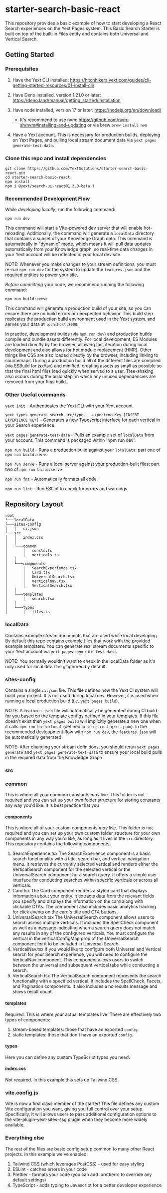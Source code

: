 # starter-search-basic-react

This repository provides a basic example of how to start developing a React Search experiences on the Yext Pages system. This Basic Search Starter is built on top of the built-in Files entity and contains both Universal and Vertical Search.

## Getting Started

### Prerequisites

1. Have the Yext CLI installed: https://hitchhikers.yext.com/guides/cli-getting-started-resources/01-install-cli/
1. Have Deno installed, version 1.21.0 or later: https://deno.land/manual/getting_started/installation
1. Have node installed, version 17 or later: https://nodejs.org/en/download/

   - It's recommend to use nvm: https://github.com/nvm-sh/nvm#installing-and-updating or via brew `brew install nvm`

1. Have a Yext account. This is necessary for production builds, deploying on Yext Pages, and pulling local stream document data via `yext pages generate-test-data`.

### Clone this repo and install dependencies

```shell
git clone https://github.com/YextSolutions/starter-search-basic-react.git
cd starter-search-basic-react
npm install
npm i @yext/search-ui-react@1.3.0-beta.1
```

### Recommended Development Flow

While _developing locally_, run the following command:

```
npm run dev
```

This command will start a Vite-powered dev server that will enable hot-reloading. Additionally, the command will generate a `localData` directory that contains a subset of your Knowledge Graph data. This command is automatically in "dynamic" mode, which means it will pull data updates automatically from your Knowledge graph, so real-time data changes in your Yext account will be reflected in your local dev site.

NOTE: Whenever you make changes to your stream definitions, you must re-run `npm run dev` for the system to update the `features.json` and the required entities to power your site.

_Before committing_ your code, we recommend running the following command:

```
npm run build:serve
```

This command will generate a production build of your site, so you can ensure there are no build errors or unexpected behavior. This build step replicates the production build environment used in the Yext system, and serves your data at `localhost:8000`.

In practice, development builds (via `npm run dev`) and production builds compile and bundle assets differently. For local development, ES Modules are loaded directly by the browser, allowing fast iteration during local development and also allows for hot module replacement (HMR). Other things like CSS are also loaded directly by the browser, including linking to sourcemaps. During a production build all of the different files are compiled (via ESBuild for jsx/tsx) and minified, creating assets as small as possible so that the final html files load quickly when served to a user. Tree-shaking also occurs during the build step, in which any unused dependencies are removed from your final build.

### Other Useful commands

`yext init` - Authenticates the Yext CLI with your Yext account

`yext types generate search src/types --experienceKey [INSERT EXPERIENCE KEY]` - Generates a new Typescript interface for each vertical in your Search experience.

`yext pages generate-test-data` - Pulls an example set of `localData` from your account. This command is packaged within `npm run dev'.

`npm run build` - Runs a production build against your `localData`: part one of `npm run build:serve`

`npm run serve` - Runs a local server against your production-built files: part two of `npm run build:serve`

`npm run fmt` - Automatically formats all code

`npm run lint` - Run ESLint to check for errors and warnings

## Repository Layout

```
root
└───localData
└───sites-config
│   │   ci.json
└───src
│   │   index.css
│   │
│   └───common
│       │   consts.ts
│       │   verticals.ts
│   │
│   └───components
│       │   SearchExperience.tsx
│       │   Card.tsx
│       │   UniversalSearch.tsx
│       │   VerticalNav.tsx
│       │   VerticalSearch.tsx
│   │
│   └───templates
│       │   search.tsx
│   │
│   └───types
│       │   files.ts
```

### localData

Contains example stream documents that are used while local developing. By default this repo contains example files that work with the provided example templates. You can generate real stream documents specific to your Yext account via `yext pages generate-test-data`.

NOTE: You normally wouldn't want to check in the localData folder as it's only used for local dev. It is gitignored by default.

### sites-config

Contains a single `ci.json` file. This file defines how the Yext CI system will build your project. It is not used during local dev. However, it is used when running a local production build (i.e. `yext pages build`).

NOTE: A `features.json` file will automatically be generated during CI build for you based on the template configs defined in your templates. If this file doesn't exist then `yext pages build` will implicitly generate a new one when it calls `npm run build:local` (defined in `sites-config/ci.json`). In the recommended devleopment flow with `npm run dev`, the `features.json` will be automatically generated.

NOTE: After changing your stream definitions, you should rerun `yext pages generate` and `yext pages generate-text-data` to ensure your local build pulls in the required data from the Knowledge Graph

### src

### common

This is where all your common constants _may_ live. This folder is not required and you can set up your own folder structure for storing constants any way you'd like. It is best practice that you

#### components

This is where all of your custom components _may_ live. This folder is not required and you can set up your own custom folder structure for your own components in any way you'd like, as long as it lives in the `src` directory. This repository contains the following components:
1. SearchExperience.tsx
   The SearchExperience component is a basic search functionality with a title, search bar, and vertical navigation menu. It retrieves the currently selected vertical and renders either the VerticalSearch component for the selected vertical or the UniversalSearch component for a search query. It offers a simple user interface for conducting searches within specific verticals or across all verticals.
2. Card.tsx
   The Card component renders a styled card that displays information about your entity. It extracts data from the relevant fields you specify and displays the information on the card along with clickable CTAs. The component also includes basic analytics tracking for click events on the card's title and CTA buttons.
3. UniversalSearch.tsx
   The UniversalSearch component allows users to search across multiple verticals. It includes the SpellCheck component as well as a message indicating when a search query does not match any results in any of the configured verticals. You must configure the vertical in the verticalConfigMap prop of the UniversalSearch component for it to be included in Universal Search.
4. VerticalNav.tsx
   If you would like to configure both Universal and Vertical search for your Search experience, you will need to configure the VerticalNav component. This component allows users to switch between the universal and subsequent vertical tabs while conducting a search.
5. VerticalSearch.tsx
   The VerticalSearch component represents the search functionality with a specified vertical. It includes the SpellCheck, Facets, and Pagination components. It also includes a no results message and shows result count.

#### templates

Required. This is where your actual templates live. There are effectively two types of components:

1. stream-based templates: those that have an exported `config`
1. static templates: those that don't have an exported `config`.

#### types

Here you can define any custom TypeScript types you need.

#### index.css

Not required. In this example this sets up Tailwind CSS.

### vite.config.js

Vite is now a first class member of the starter! This file defines any custom Vite configuration you want, giving you full control over your setup. Specifically, it will allows users to pass additional configuration options to the vite-plugin-yext-sites-ssg plugin when they become more widely available.

### Everything else

The rest of the files are basic config setup common to many other React projects. In this example we've enabled:

1. Tailwind CSS (which leverages PostCSS) - used for easy styling
1. ESLint - catches errors in your code
1. Prettier - formats your code (you can add .prettierrc to override any default settings)
1. TypeScript - adds typing to Javascript for a better developer experience

